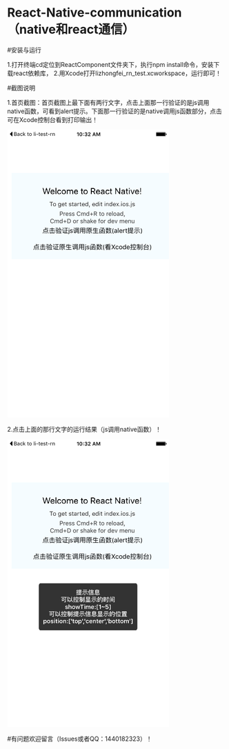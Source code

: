 # React-Native-communication（native和react通信）

#安装与运行

  1.打开终端cd定位到ReactComponent文件夹下，执行npm install命令，安装下载react依赖库，
  2.用Xcode打开lizhongfei_rn_test.xcworkspace，运行即可！

#截图说明

   1.首页截图：首页截图上最下面有两行文字，点击上面那一行验证的是js调用native函数，可看到alert提示。下面那一行验证的是native调用js函数部分，点击可在Xcode控制台看到打印输出！
   
   ![image](https://github.com/zhongfei246/React-Native-communication/blob/master/lizhongfei_rn_test/images/1.png)
   
   2.点击上面的那行文字的运行结果（js调用native函数）！
   
   ![image](https://github.com/zhongfei246/React-Native-communication/blob/master/lizhongfei_rn_test/images/2.png)
   
   
#有问题欢迎留言（Issues或者QQ：1440182323）！
